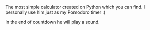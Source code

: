 The most simple calculator created on Python which you can find. I personally use him just as my Pomodoro timer :)

In the end of countdown he will play a sound.
